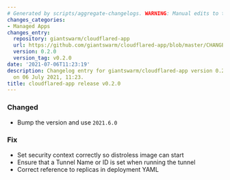```yaml
---
# Generated by scripts/aggregate-changelogs. WARNING: Manual edits to this files will be overwritten.
changes_categories:
- Managed Apps
changes_entry:
  repository: giantswarm/cloudflared-app
  url: https://github.com/giantswarm/cloudflared-app/blob/master/CHANGELOG.md#020---2021-07-06
  version: 0.2.0
  version_tag: v0.2.0
date: '2021-07-06T11:23:19'
description: Changelog entry for giantswarm/cloudflared-app version 0.2.0, published
  on 06 July 2021, 11:23.
title: cloudflared-app release v0.2.0
---
```


### Changed
- Bump the version and use `2021.6.0`
### Fix
- Set security context correctly so distroless image can start
- Ensure that a Tunnel Name or ID is set when running the tunnel
- Correct reference to replicas in deployment YAML

